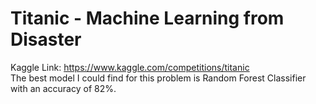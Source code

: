 # Titanic - Machine Learning from Disaster
Kaggle Link: https://www.kaggle.com/competitions/titanic<br>
The best model I could find for this problem is Random Forest Classifier with an accuracy of 82%.
